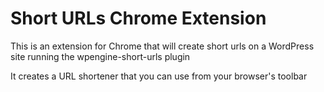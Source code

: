 # Short URLs Chrome Extension

This is an extension for Chrome that will create short urls on a WordPress site running the wpengine-short-urls plugin

It creates a URL shortener that you can use from your browser's toolbar
